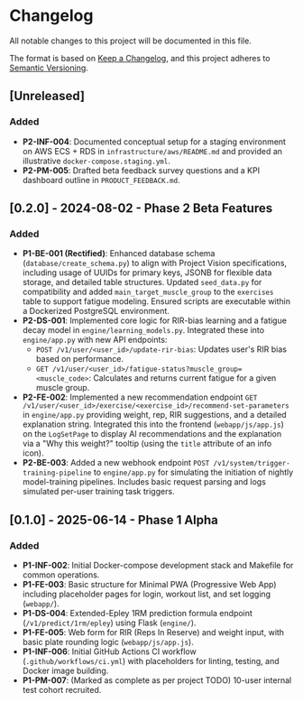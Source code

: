 # Changelog

All notable changes to this project will be documented in this file.

The format is based on [Keep a Changelog](https://keepachangelog.com/en/1.0.0/),
and this project adheres to [Semantic Versioning](https://semver.org/spec/v2.0.0.html).

## [Unreleased]

### Added
- **P2-INF-004**: Documented conceptual setup for a staging environment on AWS ECS + RDS in `infrastructure/aws/README.md` and provided an illustrative `docker-compose.staging.yml`.
- **P2-PM-005**: Drafted beta feedback survey questions and a KPI dashboard outline in `PRODUCT_FEEDBACK.md`.

## [0.2.0] - 2024-08-02 - Phase 2 Beta Features

### Added
- **P1-BE-001 (Rectified)**: Enhanced database schema (`database/create_schema.py`) to align with Project Vision specifications, including usage of UUIDs for primary keys, JSONB for flexible data storage, and detailed table structures. Updated `seed_data.py` for compatibility and added `main_target_muscle_group` to the `exercises` table to support fatigue modeling. Ensured scripts are executable within a Dockerized PostgreSQL environment.
- **P2-DS-001**: Implemented core logic for RIR-bias learning and a fatigue decay model in `engine/learning_models.py`. Integrated these into `engine/app.py` with new API endpoints:
    - `POST /v1/user/<user_id>/update-rir-bias`: Updates user's RIR bias based on performance.
    - `GET /v1/user/<user_id>/fatigue-status?muscle_group=<muscle_code>`: Calculates and returns current fatigue for a given muscle group.
- **P2-FE-002**: Implemented a new recommendation endpoint `GET /v1/user/<user_id>/exercise/<exercise_id>/recommend-set-parameters` in `engine/app.py` providing weight, rep, RIR suggestions, and a detailed explanation string. Integrated this into the frontend (`webapp/js/app.js`) on the `LogSetPage` to display AI recommendations and the explanation via a "Why this weight?" tooltip (using the `title` attribute of an info icon).
- **P2-BE-003**: Added a new webhook endpoint `POST /v1/system/trigger-training-pipeline` to `engine/app.py` for simulating the initiation of nightly model-training pipelines. Includes basic request parsing and logs simulated per-user training task triggers.

## [0.1.0] - 2025-06-14 - Phase 1 Alpha

### Added
- **P1-INF-002**: Initial Docker-compose development stack and Makefile for common operations.
- **P1-FE-003**: Basic structure for Minimal PWA (Progressive Web App) including placeholder pages for login, workout list, and set logging (`webapp/`).
- **P1-DS-004**: Extended-Epley 1RM prediction formula endpoint (`/v1/predict/1rm/epley`) using Flask (`engine/`).
- **P1-FE-005**: Web form for RIR (Reps In Reserve) and weight input, with basic plate rounding logic (`webapp/js/app.js`).
- **P1-INF-006**: Initial GitHub Actions CI workflow (`.github/workflows/ci.yml`) with placeholders for linting, testing, and Docker image building.
- **P1-PM-007**: (Marked as complete as per project TODO) 10-user internal test cohort recruited.
